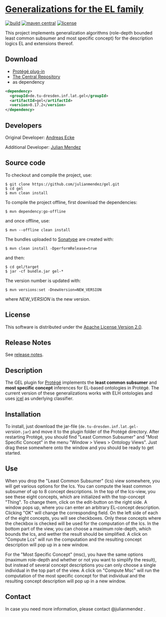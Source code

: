 #  [Generalizations for the EL family](https://julianmendez.github.io/gel)

[![build](https://github.com/julianmendez/gel/workflows/Java%20CI/badge.svg)](https://github.com/julianmendez/gel/actions)
[![maven central](https://maven-badges.herokuapp.com/maven-central/de.tu-dresden.inf.lat.gel/gel/badge.svg)](https://search.maven.org/#search|ga|1|g%3A%22de.tu-dresden.inf.lat.gel%22)
[![license](https://img.shields.io/badge/license-Apache%202.0-blue.svg)](https://www.apache.org/licenses/LICENSE-2.0.txt)

This project implements generalization algorithms (role-depth bounded least common subsumer and most specific concept) for the description logics EL and extensions thereof.


## Download

* [Protégé plug-in](https://sourceforge.net/projects/latitude/files/gel/0.17.2/de.tu-dresden.inf.lat.gel-0.17.2.jar/download)
* [The Central Repository](https://repo1.maven.org/maven2/de/tu-dresden/inf/lat/gel/)
* as dependency

```xml
<dependency>
  <groupId>de.tu-dresden.inf.lat.gel</groupId>
  <artifactId>gel</artifactId>
  <version>0.17.2</version>
</dependency>
```


## Developers

Original Developer: [Andreas Ecke](https://lat.inf.tu-dresden.de/~ecke)

Additional Developer: [Julian Mendez](https://julianmendez.github.io)


## Source code

To checkout and compile the project, use:

```
$ git clone https://github.com/julianmendez/gel.git
$ cd gel
$ mvn clean install
```

To compile the project offline, first download the dependencies:

```
$ mvn dependency:go-offline
```

and once offline, use:

```
$ mvn --offline clean install
```

The bundles uploaded to [Sonatype](https://oss.sonatype.org/) are created with:

```
$ mvn clean install -DperformRelease=true
```

and then:

```
$ cd gel/target
$ jar -cf bundle.jar gel-*
```

The version number is updated with:

```
$ mvn versions:set -DnewVersion=NEW_VERSION
```

where *NEW_VERSION* is the new version.


## License

This software is distributed under the [Apache License Version 2.0](https://www.apache.org/licenses/LICENSE-2.0.txt).


## Release Notes

See [release notes](https://julianmendez.github.io/gel/RELEASE-NOTES.html).


## Description

The GEL plugin for [Protégé](https://protege.stanford.edu/) implements the **least common subsumer** and **most specific concept** inferences for EL-based ontologies in Protégé. The current version of these generalizations works with ELH ontologies and uses [jcel](https://github.com/julianmendez/jcel) as underlying classifier.


## Installation

To install, just download the jar-file (`de.tu-dresden.inf.lat.gel-`*version*`.jar`) and move it to the plugin folder of the Protégé directory. After restarting Protégé, you should find "Least Common Subsumer" and "Most Specific Concept" in the menu "Window > Views > Ontology Views". Just drag these somewhere onto the window and you should be ready to get started.


## Use

When you drop the "Least Common Subsumer" (lcs) view somewhere, you will get various options for the lcs. You can compute the least common subsumer of up to 8 concept descriptions. In the top of the lcs-view, you see these eight concepts, which are initialized with the top-concept "Thing". To change them, click on the edit-button on the right side. A window pops up, where you can enter an arbitrary EL-concept description. Clicking "OK" will change the corresponding field. On the left side of each of the eight concepts, you will see checkboxes. Only these concepts where the checkbox is checked will be used for the computation of the lcs. In the bottom part of the view, you can choose a maximum role-depth, which bounds the lcs, and wether the result should be simplified. A click on "Compute Lcs" will run the computation and the resulting concept description will pop up in a new window.

For the "Most Specific Concept" (msc), you have the same options (maximum role-depth and whether or not you want to simplify the result), but instead of several concept descriptions you can only choose a single individual in the top part of the view. A click on "Compute Msc" will run the computation of the most specific concept for that individual and the resulting concept description will pop up in a new window.


## Contact

In case you need more information, please contact @julianmendez .


